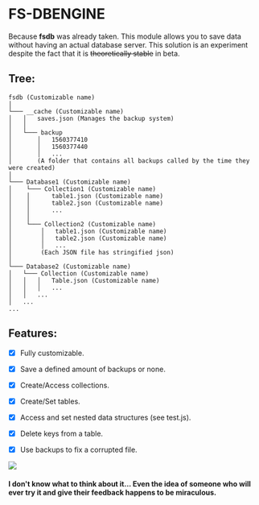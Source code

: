 # FS-DBENGINE
Because __fsdb__ was already taken.
This module allows you to save data without having an actual database server.
This solution is an experiment despite the fact that it is ~~theoretically stable~~ in beta.

## Tree:

```
fsdb (Customizable name) 
│
└─── __cache (Customizable name)
│   │   saves.json (Manages the backup system)
│   │
│   └─── backup
│       │   1560377410 
│       │   1560377440
│       │   ...
│       (A folder that contains all backups called by the time they were created)
│   
└─── Database1 (Customizable name)
│    └─── Collection1 (Customizable name)
│    │      table1.json (Customizable name)
│    │      table2.json (Customizable name)
│    │      ...
│    │
│    └─── Collection2 (Customizable name)
│        │   table1.json (Customizable name)
│        │   table2.json (Customizable name)
│        │   ...
│        (Each JSON file has stringified json)
│   
└─── Database2 (Customizable name)
│   └─── Collection (Customizable name)
│   │   │   Table.json (Customizable name)
│   │   │   ...
│   │   ...
│   ...
...
```

## Features:
- [x] Fully customizable.

- [x] Save a defined amount of backups or none.

- [x] Create/Access collections.

- [x] Create/Set tables.

- [x] Access and set nested data structures (see test.js).

- [x] Delete keys from a table.

- [X] Use backups to fix a corrupted file.

<a href="https://nodei.co/npm/fs-dbengine/"><img src="https://nodei.co/npm/fs-dbengine.png"></a>

#### I don't know what to think about it... Even the idea of someone who will ever try it and give their feedback happens to be miraculous.
